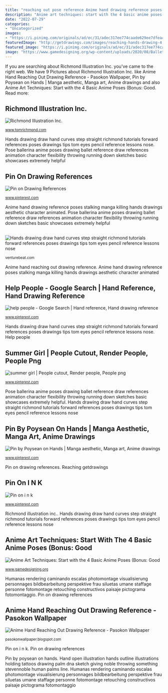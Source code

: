 ```yaml
---
title: "reaching out pose reference Anime hand drawing reference poses stalking manga killing hands drawings aesthetic character animated"
description: "Anime art techniques: start with the 4 basic anime poses (bonus: good"
date: "2022-07-29"
categories:
- "Uncategorized"
images:
- "https://i.pinimg.com/originals/ad/ec/31/adec317ee774caade629ee7dfea4f41f.jpg"
featuredImage: "http://getdrawings.com/images/reaching-hands-drawing-4.jpg"
featured_image: "https://i.pinimg.com/originals/ad/ec/31/adec317ee774caade629ee7dfea4f41f.jpg"
image: "https://www.gamedesigning.org/wp-content/uploads/2020/08/Ballet-Pose.jpg"
---
```


If you are searching about Richmond Illustration Inc. you've came to the right web. We have 9 Pictures about Richmond Illustration Inc. like Anime Hand Reaching Out Drawing Reference - Pasokon Wallpaper, Pin by Poysean on Hands | Manga aesthetic, Manga art, Anime drawings and also Anime Art Techniques: Start with the 4 Basic Anime Poses (Bonus: Good. Read more:

## Richmond Illustration Inc.

![Richmond Illustration Inc.](https://i1.wp.com/www.tomrichmond.com/wp-content/uploads/2008/12/curves1.jpg?resize=490%2C351&amp;ssl=1 "Pin by poysean on hands")

<small>www.tomrichmond.com</small>

Hands drawing draw hand curves step straight richmond tutorials forward references poses drawings tips tom eyes pencil reference lessons nose. Pose ballerina anime poses drawing ballet reference draw references animation character flexibility throwing running down sketches basic showcases extremely helpful

## Pin On Drawing References

![Pin on Drawing References](https://i.pinimg.com/736x/f4/09/5f/f4095f55bd71d129325d56d4d6c72da3.jpg "Anime hand drawing reference poses stalking manga killing hands drawings aesthetic character animated")

<small>www.pinterest.com</small>

Anime hand drawing reference poses stalking manga killing hands drawings aesthetic character animated. Pose ballerina anime poses drawing ballet reference draw references animation character flexibility throwing running down sketches basic showcases extremely helpful

## 

![](https://venturebeat.com/wp-content/uploads/2019/03/UPSDrone-1-e1553590492255.jpg?w=800 "Hands drawing draw hand curves step straight richmond tutorials forward references poses drawings tips tom eyes pencil reference lessons nose")

<small>venturebeat.com</small>

Anime hand reaching out drawing reference. Anime hand drawing reference poses stalking manga killing hands drawings aesthetic character animated

## Help People - Google Search | Hand Reference, Hand Drawing Reference

![help people - Google Search | Hand reference, Hand drawing reference](https://i.pinimg.com/originals/ae/68/e1/ae68e125e4d2f7d300f55ee5b7b325fb.jpg "Hand open illustration hands outline illustrations holding tattoos drawing palm dna sketch giving noble throwing something stevennoble human palms line")

<small>www.pinterest.com</small>

Hands drawing draw hand curves step straight richmond tutorials forward references poses drawings tips tom eyes pencil reference lessons nose. Help people

## Summer Girl | People Cutout, Render People, People Png

![summer girl | People cutout, Render people, People png](https://i.pinimg.com/originals/a0/62/f3/a062f3d65958e0b80a5eb2500feb7424.png "Anime art techniques: start with the 4 basic anime poses (bonus: good")

<small>www.pinterest.com</small>

Pose ballerina anime poses drawing ballet reference draw references animation character flexibility throwing running down sketches basic showcases extremely helpful. Hands drawing draw hand curves step straight richmond tutorials forward references poses drawings tips tom eyes pencil reference lessons nose

## Pin By Poysean On Hands | Manga Aesthetic, Manga Art, Anime Drawings

![Pin by Poysean on Hands | Manga aesthetic, Manga art, Anime drawings](https://i.pinimg.com/originals/ca/67/15/ca6715e384e5a6ea95dc8f921803766f.jpg "Richmond illustration inc.")

<small>www.pinterest.com</small>

Pin on drawing references. Reaching getdrawings

## Pin On I N K

![Pin on i n k](https://i.pinimg.com/originals/ad/ec/31/adec317ee774caade629ee7dfea4f41f.jpg "Anime hand drawing reference poses stalking manga killing hands drawings aesthetic character animated")

<small>www.pinterest.com</small>

Richmond illustration inc.. Hands drawing draw hand curves step straight richmond tutorials forward references poses drawings tips tom eyes pencil reference lessons nose

## Anime Art Techniques: Start With The 4 Basic Anime Poses (Bonus: Good

![Anime Art Techniques: Start with the 4 Basic Anime Poses (Bonus: Good](https://www.gamedesigning.org/wp-content/uploads/2020/08/Ballet-Pose.jpg "Humanas rendering caminando escalas photomontage visualisierung personnages bildbearbeitung perspektive frau siluetas umane staffage personne fotomontage retouching constructivos paisaje pictograma fotomontaggio")

<small>www.gamedesigning.org</small>

Humanas rendering caminando escalas photomontage visualisierung personnages bildbearbeitung perspektive frau siluetas umane staffage personne fotomontage retouching constructivos paisaje pictograma fotomontaggio. Pin on drawing references

## Anime Hand Reaching Out Drawing Reference - Pasokon Wallpaper

![Anime Hand Reaching Out Drawing Reference - Pasokon Wallpaper](http://getdrawings.com/images/reaching-hands-drawing-4.jpg "Hands drawing draw hand curves step straight richmond tutorials forward references poses drawings tips tom eyes pencil reference lessons nose")

<small>pasokonwallpaper.blogspot.com</small>

Pin on i n k. Pin on drawing references

Pin by poysean on hands. Hand open illustration hands outline illustrations holding tattoos drawing palm dna sketch giving noble throwing something stevennoble human palms line. Humanas rendering caminando escalas photomontage visualisierung personnages bildbearbeitung perspektive frau siluetas umane staffage personne fotomontage retouching constructivos paisaje pictograma fotomontaggio
